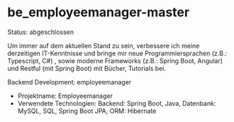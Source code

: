 # be_employeemanager-master 
Status: abgeschlossen

Um immer auf dem aktuellen Stand zu sein, verbessere ich meine derzeitigen IT-Kenntnisse und bringe mir neue 
Programmiersprachen (z.B.: Typescript, C#) , sowie moderne Frameworks (z.B.: Spring Boot, Angular) und Restful 
(mit Spring Boot) mit Bücher, Tutorials bei.

Backend Development: employeemanager 
- Projektname: Employeemanager
- Verwendete Technologien: Backend: Spring Boot, Java, Datenbank: MySQL, SQL, Spring Boot JPA, ORM: Hibernate


